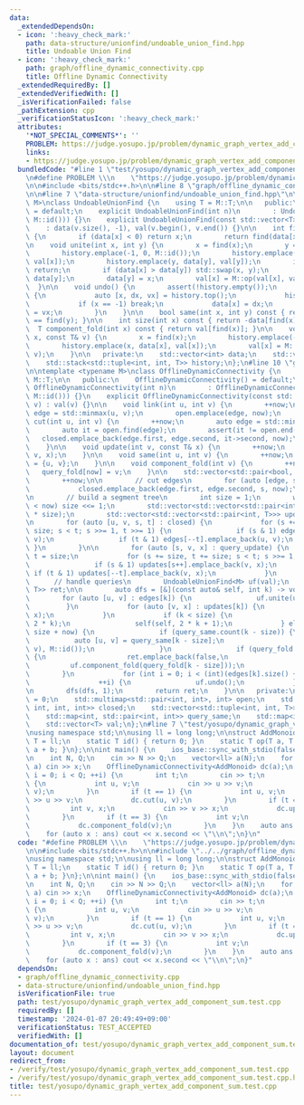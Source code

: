 ```yaml
---
data:
  _extendedDependsOn:
  - icon: ':heavy_check_mark:'
    path: data-structure/unionfind/undoable_union_find.hpp
    title: Undoable Union Find
  - icon: ':heavy_check_mark:'
    path: graph/offline_dynamic_connectivity.cpp
    title: Offline Dynamic Connectivity
  _extendedRequiredBy: []
  _extendedVerifiedWith: []
  _isVerificationFailed: false
  _pathExtension: cpp
  _verificationStatusIcon: ':heavy_check_mark:'
  attributes:
    '*NOT_SPECIAL_COMMENTS*': ''
    PROBLEM: https://judge.yosupo.jp/problem/dynamic_graph_vertex_add_component_sum
    links:
    - https://judge.yosupo.jp/problem/dynamic_graph_vertex_add_component_sum
  bundledCode: "#line 1 \"test/yosupo/dynamic_graph_vertex_add_component_sum.test.cpp\"\
    \n#define PROBLEM \\\n    \"https://judge.yosupo.jp/problem/dynamic_graph_vertex_add_component_sum\"\
    \n\n#include <bits/stdc++.h>\n\n#line 8 \"graph/offline_dynamic_connectivity.cpp\"\
    \n\n#line 7 \"data-structure/unionfind/undoable_union_find.hpp\"\n\ntemplate <typename\
    \ M>\nclass UndoableUnionFind {\n    using T = M::T;\n\n   public:\n    UndoableUnionFind()\
    \ = default;\n    explicit UndoableUnionFind(int n)\n        : UndoableUnionFind(std::vector<T>(n,\
    \ M::id())) {}\n    explicit UndoableUnionFind(const std::vector<T>& v)\n    \
    \    : data(v.size(), -1), val(v.begin(), v.end()) {}\n\n    int find(int x) const\
    \ {\n        if (data[x] < 0) return x;\n        return find(data[x]);\n    }\n\
    \n    void unite(int x, int y) {\n        x = find(x);\n        y = find(y);\n\
    \        history.emplace(-1, 0, M::id());\n        history.emplace(x, data[x],\
    \ val[x]);\n        history.emplace(y, data[y], val[y]);\n        if (x == y)\
    \ return;\n        if (data[x] > data[y]) std::swap(x, y);\n        data[x] +=\
    \ data[y];\n        data[y] = x;\n        val[x] = M::op(val[x], val[y]);\n  \
    \  }\n\n    void undo() {\n        assert(!history.empty());\n        while (true)\
    \ {\n            auto [x, dx, vx] = history.top();\n            history.pop();\n\
    \            if (x == -1) break;\n            data[x] = dx;\n            val[x]\
    \ = vx;\n        }\n    }\n\n    bool same(int x, int y) const { return find(x)\
    \ == find(y); }\n\n    int size(int x) const { return -data[find(x)]; }\n\n  \
    \  T component_fold(int x) const { return val[find(x)]; }\n\n    void update(int\
    \ x, const T& v) {\n        x = find(x);\n        history.emplace(-1, 0, M::id());\n\
    \        history.emplace(x, data[x], val[x]);\n        val[x] = M::op(val[x],\
    \ v);\n    }\n\n   private:\n    std::vector<int> data;\n    std::vector<T> val;\n\
    \    std::stack<std::tuple<int, int, T>> history;\n};\n#line 10 \"graph/offline_dynamic_connectivity.cpp\"\
    \n\ntemplate <typename M>\nclass OfflineDynamicConnectivity {\n    using T = typename\
    \ M::T;\n\n   public:\n    OfflineDynamicConnectivity() = default;\n    explicit\
    \ OfflineDynamicConnectivity(int n)\n        : OfflineDynamicConnectivity(std::vector<T>(n,\
    \ M::id())) {}\n    explicit OfflineDynamicConnectivity(const std::vector<T>&\
    \ v) : val(v) {}\n\n    void link(int u, int v) {\n        ++now;\n        auto\
    \ edge = std::minmax(u, v);\n        open.emplace(edge, now);\n    }\n\n    void\
    \ cut(int u, int v) {\n        ++now;\n        auto edge = std::minmax(u, v);\n\
    \        auto it = open.find(edge);\n        assert(it != open.end());\n     \
    \   closed.emplace_back(edge.first, edge.second, it->second, now);\n        open.erase(it);\n\
    \    }\n\n    void update(int v, const T& x) {\n        ++now;\n        query_update.emplace_back(now,\
    \ v, x);\n    }\n\n    void same(int u, int v) {\n        ++now;\n        query_same[now]\
    \ = {u, v};\n    }\n\n    void component_fold(int v) {\n        ++now;\n     \
    \   query_fold[now] = v;\n    }\n\n    std::vector<std::pair<bool, T>> run() {\n\
    \        ++now;\n\n        // cut edges\n        for (auto [edge, s] : open) {\n\
    \            closed.emplace_back(edge.first, edge.second, s, now);\n        }\n\
    \n        // build a segment tree\n        int size = 1;\n        while (size\
    \ < now) size <<= 1;\n        std::vector<std::vector<std::pair<int, int>>> edges(2\
    \ * size);\n        std::vector<std::vector<std::pair<int, T>>> updates(2 * size);\n\
    \n        for (auto [u, v, s, t] : closed) {\n            for (s += size, t +=\
    \ size; s < t; s >>= 1, t >>= 1) {\n                if (s & 1) edges[s++].emplace_back(u,\
    \ v);\n                if (t & 1) edges[--t].emplace_back(u, v);\n           \
    \ }\n        }\n\n        for (auto [s, v, x] : query_update) {\n            int\
    \ t = size;\n            for (s += size, t += size; s < t; s >>= 1, t >>= 1) {\n\
    \                if (s & 1) updates[s++].emplace_back(v, x);\n               \
    \ if (t & 1) updates[--t].emplace_back(v, x);\n            }\n        }\n\n  \
    \      // handle queries\n        UndoableUnionFind<M> uf(val);\n        std::vector<std::pair<bool,\
    \ T>> ret;\n\n        auto dfs = [&](const auto& self, int k) -> void {\n    \
    \        for (auto [u, v] : edges[k]) {\n                uf.unite(u, v);\n   \
    \         }\n            for (auto [v, x] : updates[k]) {\n                uf.update(v,\
    \ x);\n            }\n            if (k < size) {\n                self(self,\
    \ 2 * k);\n                self(self, 2 * k + 1);\n            } else if (k <\
    \ size + now) {\n                if (query_same.count(k - size)) {\n         \
    \           auto [u, v] = query_same[k - size];\n                    ret.emplace_back(uf.same(u,\
    \ v), M::id());\n                }\n                if (query_fold.count(k - size))\
    \ {\n                    ret.emplace_back(false,\n                           \
    \          uf.component_fold(query_fold[k - size]));\n                }\n    \
    \        }\n            for (int i = 0; i < (int)(edges[k].size() + updates[k].size());\n\
    \                 ++i) {\n                uf.undo();\n            }\n        };\n\
    \n        dfs(dfs, 1);\n        return ret;\n    }\n\n   private:\n    int now\
    \ = 0;\n    std::multimap<std::pair<int, int>, int> open;\n    std::vector<std::tuple<int,\
    \ int, int, int>> closed;\n    std::vector<std::tuple<int, int, T>> query_update;\n\
    \    std::map<int, std::pair<int, int>> query_same;\n    std::map<int, int> query_fold;\n\
    \    std::vector<T> val;\n};\n#line 7 \"test/yosupo/dynamic_graph_vertex_add_component_sum.test.cpp\"\
    \nusing namespace std;\n\nusing ll = long long;\n\nstruct AddMonoid {\n    using\
    \ T = ll;\n    static T id() { return 0; }\n    static T op(T a, T b) { return\
    \ a + b; }\n};\n\nint main() {\n    ios_base::sync_with_stdio(false);\n    cin.tie(nullptr);\n\
    \n    int N, Q;\n    cin >> N >> Q;\n    vector<ll> a(N);\n    for (auto& x :\
    \ a) cin >> x;\n    OfflineDynamicConnectivity<AddMonoid> dc(a);\n    for (int\
    \ i = 0; i < Q; ++i) {\n        int t;\n        cin >> t;\n        if (t == 0)\
    \ {\n            int u, v;\n            cin >> u >> v;\n            dc.link(u,\
    \ v);\n        }\n        if (t == 1) {\n            int u, v;\n            cin\
    \ >> u >> v;\n            dc.cut(u, v);\n        }\n        if (t == 2) {\n  \
    \          int v, x;\n            cin >> v >> x;\n            dc.update(v, x);\n\
    \        }\n        if (t == 3) {\n            int v;\n            cin >> v;\n\
    \            dc.component_fold(v);\n        }\n    }\n    auto ans = dc.run();\n\
    \    for (auto x : ans) cout << x.second << \"\\n\";\n}\n"
  code: "#define PROBLEM \\\n    \"https://judge.yosupo.jp/problem/dynamic_graph_vertex_add_component_sum\"\
    \n\n#include <bits/stdc++.h>\n\n#include \"../../graph/offline_dynamic_connectivity.cpp\"\
    \nusing namespace std;\n\nusing ll = long long;\n\nstruct AddMonoid {\n    using\
    \ T = ll;\n    static T id() { return 0; }\n    static T op(T a, T b) { return\
    \ a + b; }\n};\n\nint main() {\n    ios_base::sync_with_stdio(false);\n    cin.tie(nullptr);\n\
    \n    int N, Q;\n    cin >> N >> Q;\n    vector<ll> a(N);\n    for (auto& x :\
    \ a) cin >> x;\n    OfflineDynamicConnectivity<AddMonoid> dc(a);\n    for (int\
    \ i = 0; i < Q; ++i) {\n        int t;\n        cin >> t;\n        if (t == 0)\
    \ {\n            int u, v;\n            cin >> u >> v;\n            dc.link(u,\
    \ v);\n        }\n        if (t == 1) {\n            int u, v;\n            cin\
    \ >> u >> v;\n            dc.cut(u, v);\n        }\n        if (t == 2) {\n  \
    \          int v, x;\n            cin >> v >> x;\n            dc.update(v, x);\n\
    \        }\n        if (t == 3) {\n            int v;\n            cin >> v;\n\
    \            dc.component_fold(v);\n        }\n    }\n    auto ans = dc.run();\n\
    \    for (auto x : ans) cout << x.second << \"\\n\";\n}"
  dependsOn:
  - graph/offline_dynamic_connectivity.cpp
  - data-structure/unionfind/undoable_union_find.hpp
  isVerificationFile: true
  path: test/yosupo/dynamic_graph_vertex_add_component_sum.test.cpp
  requiredBy: []
  timestamp: '2024-01-07 20:49:49+09:00'
  verificationStatus: TEST_ACCEPTED
  verifiedWith: []
documentation_of: test/yosupo/dynamic_graph_vertex_add_component_sum.test.cpp
layout: document
redirect_from:
- /verify/test/yosupo/dynamic_graph_vertex_add_component_sum.test.cpp
- /verify/test/yosupo/dynamic_graph_vertex_add_component_sum.test.cpp.html
title: test/yosupo/dynamic_graph_vertex_add_component_sum.test.cpp
---
```

